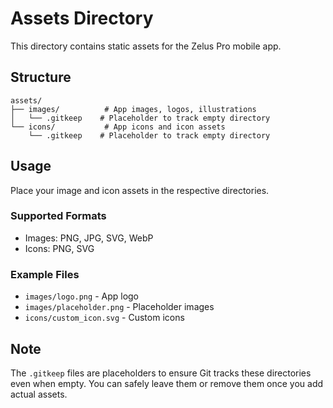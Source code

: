 # Assets Directory

This directory contains static assets for the Zelus Pro mobile app.

## Structure

```
assets/
├── images/          # App images, logos, illustrations
│   └── .gitkeep    # Placeholder to track empty directory
└── icons/           # App icons and icon assets
    └── .gitkeep    # Placeholder to track empty directory
```

## Usage

Place your image and icon assets in the respective directories.

### Supported Formats
- Images: PNG, JPG, SVG, WebP
- Icons: PNG, SVG

### Example Files
- `images/logo.png` - App logo
- `images/placeholder.png` - Placeholder images
- `icons/custom_icon.svg` - Custom icons

## Note

The `.gitkeep` files are placeholders to ensure Git tracks these directories even when empty. You can safely leave them or remove them once you add actual assets.


